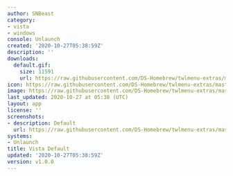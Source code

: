 ```yaml
---
author: SNBeast
category:
- vista
- windows
console: Unlaunch
created: '2020-10-27T05:38:59Z'
description: ''
downloads:
  default.gif:
    size: 11591
    url: https://raw.githubusercontent.com/DS-Homebrew/twlmenu-extras/master/_nds/TWiLightMenu/unlaunch/backgrounds/default.gif
icon: https://raw.githubusercontent.com/DS-Homebrew/twlmenu-extras/master/_nds/TWiLightMenu/unlaunch/backgrounds/default.gif
image: https://raw.githubusercontent.com/DS-Homebrew/twlmenu-extras/master/_nds/TWiLightMenu/unlaunch/backgrounds/default.gif
last_updated: 2020-10-27 at 05:38 (UTC)
layout: app
license: ''
screenshots:
- description: Default
  url: https://raw.githubusercontent.com/DS-Homebrew/twlmenu-extras/master/_nds/TWiLightMenu/unlaunch/backgrounds/default.gif
systems:
- Unlaunch
title: Vista Default
updated: '2020-10-27T05:38:59Z'
version: v1.0.0
---
```

